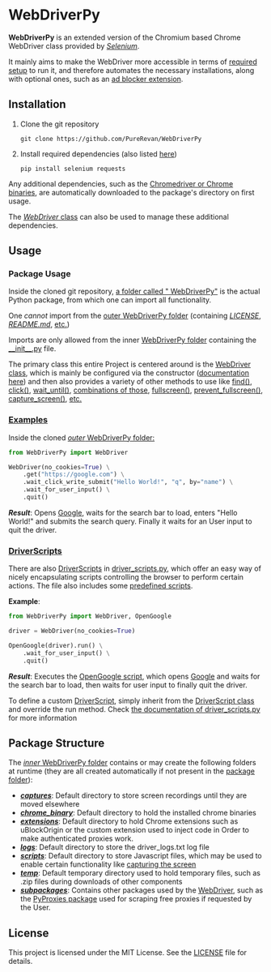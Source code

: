 # WebDriverPy

**WebDriverPy** is an extended version of the Chromium based Chrome WebDriver class provided by [*Selenium*](https://www.selenium.dev).

It mainly aims to make the WebDriver more accessible in terms of [required setup](https://selenium-python.readthedocs.io/installation.html) to run it, and therefore automates the necessary installations, along with optional ones, such as an [ad blocker extension](https://ublockorigin.com).


## Installation

1. Clone the git repository
    ```shell
    git clone https://github.com/PureRevan/WebDriverPy
    ```

2. Install required dependencies (also listed [here](requirements.txt))
    ```shell
    pip install selenium requests
    ```

Any additional dependencies, such as the [Chromedriver or Chrome binaries](https://googlechromelabs.github.io/chrome-for-testing/), are automatically downloaded to the package's directory on first usage.

The [*WebDriver* class](https://github.com/PureRevan/WebDriverPy/blob/main/WebDriverPy/driver.py#L38) can also be used to manage these additional dependencies.

## Usage

### Package Usage

Inside the cloned git repository, [a folder called " WebDriverPy"](WebDriverPy) is the actual Python package, from which one can import all functionality.

One *cannot* import from the [outer WebDriverPy folder](.) (containing *[LICENSE](LICENSE)*, *[README.md](README.md)*, [etc.](.))

Imports are only allowed from the inner [WebDriverPy folder](WebDriverPy) containing the [\_\_init\_\_.py](WebDriverPy/__init__.py) file.

The primary class this entire Project is centered around is the [WebDriver class](https://github.com/PureRevan/WebDriverPy/blob/main/WebDriverPy/driver.py#L38), which is mainly be configured via the constructor ([documentation here](https://github.com/PureRevan/WebDriverPy/blob/main/WebDriverPy/driver.py#L76)) and then also provides a variety of other methods to use like [find()](https://github.com/PureRevan/WebDriverPy/blob/main/WebDriverPy/driver.py#L728), [click()](https://github.com/PureRevan/WebDriverPy/blob/main/WebDriverPy/driver.py#L865), [wait_until()](https://github.com/PureRevan/WebDriverPy/blob/main/WebDriverPy/driver.py#L789), [combinations of those](https://github.com/PureRevan/WebDriverPy/blob/main/WebDriverPy/driver.py#L915), [fullscreen()](https://github.com/PureRevan/WebDriverPy/blob/main/WebDriverPy/driver.py#L976), [prevent_fullscreen()](https://github.com/PureRevan/WebDriverPy/blob/main/WebDriverPy/driver.py#L981), [capture_screen()](https://github.com/PureRevan/WebDriverPy/blob/main/WebDriverPy/driver.py#L1021), [etc.](https://github.com/PureRevan/WebDriverPy/blob/main/WebDriverPy/driver.py#L45) 

### [Examples](main.py)

Inside the cloned [*outer* WebDriverPy folder:](.)
```Python
from WebDriverPy import WebDriver

WebDriver(no_cookies=True) \
    .get("https://google.com") \
    .wait_click_write_submit("Hello World!", "q", by="name") \
    .wait_for_user_input() \
    .quit()
```

***Result***: Opens [Google](https://google.com), waits for the search bar to load, enters "Hello World!" and submits the search query. Finally it waits for an User input to quit the driver.

### [DriverScripts](https://github.com/PureRevan/WebDriverPy/blob/main/WebDriverPy/driver_scripts.py#L8)

There are also [DriverScripts](https://github.com/PureRevan/WebDriverPy/blob/main/WebDriverPy/driver_scripts.py#L8) in [driver_scripts.py](WebDriverPy/driver_scripts.py), which offer an easy way of nicely encapsulating scripts controlling the browser to perform certain actions. The file also includes some [predefined scripts](https://github.com/PureRevan/WebDriverPy/blob/main/WebDriverPy/driver_scripts.py#L71).

**Example**:
```Python
from WebDriverPy import WebDriver, OpenGoogle

driver = WebDriver(no_cookies=True)

OpenGoogle(driver).run() \
    .wait_for_user_input() \
    .quit()
```

***Result***: Executes the [OpenGoogle script](https://github.com/PureRevan/WebDriverPy/blob/main/WebDriverPy/driver_scripts.py#L71), which opens [Google](https://google.com) and waits for the search bar to load, then waits for user input to finally quit the driver.

To define a custom [DriverScript](https://github.com/PureRevan/WebDriverPy/blob/main/WebDriverPy/driver_scripts.py#L8), simply inherit from the [DriverScript class](https://github.com/PureRevan/WebDriverPy/blob/main/WebDriverPy/driver_scripts.py#L8) and override the run method. Check [the documentation of driver_scripts.py](https://github.com/PureRevan/WebDriverPy/blob/main/WebDriverPy/driver_scripts.py#L16) for more information

## Package Structure

The [*inner* WebDriverPy folder](WebDriverPy) contains or may create the following folders at runtime (they are all created automatically if not present in the [package folder](WebDriverPy)):

- [***captures***](WebDriverPy/captures): Default directory to store screen recordings until they are moved elsewhere 
- [***chrome_binary***](WebDriverPy/chrome_binary): Default directory to hold the installed chrome binaries
- [***extensions***](WebDriverPy/extensions): Default directory to hold Chrome extensions such as uBlockOrigin or the custom extension used to inject code in Order to make authenticated proxies work.
- [***logs***](WebDriverPy/logs): Default directory to store the driver_logs.txt log file
- [***scripts***](WebDriverPy/scripts): Default directory to store Javascript files, which may be used to enable certain functionality like [capturing the screen](WebDriverPy/scripts/preciseMediaRecorder.js)
- [***temp***](WebDriverPy/temp): Default temporary directory used to hold temporary files, such as .zip files during downloads of other components
- [***subpackages***](WebDriverPy/subpackages): Contains other packages used by the [WebDriver](https://github.com/PureRevan/WebDriverPy/blob/main/WebDriverPy/driver.py#L38), such as the [PyProxies package](https://github.com/PureRevan/PyProxies) used for scraping free proxies if requested by the User.


## License

This project is licensed under the MIT License. See the [LICENSE](LICENSE) file for details.
